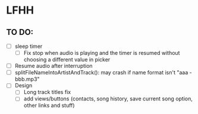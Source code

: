 # LFHH 

## TO DO:

- [ ] sleep timer
    - [ ] Fix stop when audio is playing and the timer is resumed without choosing a different value in picker
- [ ] Resume audio after interruption
- [ ] splitFileNameIntoArtistAndTrack(): may crash if name format isn't "aaa - bbb.mp3"
- [ ] Design
    - [ ] Long track titles fix
    - [ ] add views/buttons (contacts, song history, save current song option, other links and stuff)
